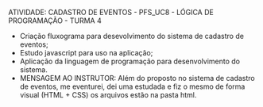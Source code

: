 ATIVIDADE: CADASTRO DE EVENTOS - PFS_UC8 - LÓGICA DE PROGRAMAÇÃO - TURMA 4

- Criação fluxograma para desevolvimento do sistema de cadastro de eventos;
- Estudo javascript para uso na aplicação;
- Aplicação da linguagem de programação para desenvolvimento do sistema.
- MENSAGEM AO INSTRUTOR: Além do proposto no sistema de cadastro de eventos, me eventurei, dei uma estudada e fiz o mesmo de forma visual (HTML + CSS) os arquivos estão na pasta html.